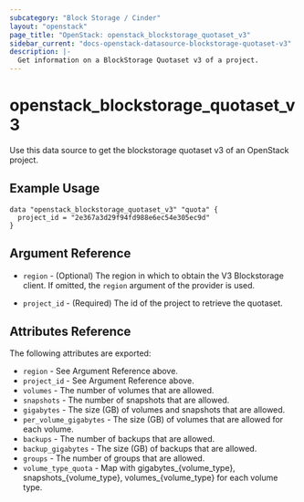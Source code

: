 ```yaml
---
subcategory: "Block Storage / Cinder"
layout: "openstack"
page_title: "OpenStack: openstack_blockstorage_quotaset_v3"
sidebar_current: "docs-openstack-datasource-blockstorage-quotaset-v3"
description: |-
  Get information on a BlockStorage Quotaset v3 of a project.
---
```


# openstack\_blockstorage\_quotaset\_v3

Use this data source to get the blockstorage quotaset v3 of an OpenStack project.

## Example Usage

```hcl
data "openstack_blockstorage_quotaset_v3" "quota" {
  project_id = "2e367a3d29f94fd988e6ec54e305ec9d"
}
```

## Argument Reference

* `region` - (Optional) The region in which to obtain the V3 Blockstorage client.
    If omitted, the `region` argument of the provider is used.

* `project_id` - (Required) The id of the project to retrieve the quotaset.


## Attributes Reference

The following attributes are exported:

* `region` - See Argument Reference above.
* `project_id` - See Argument Reference above.
* `volumes` -  The number of volumes that are allowed.
* `snapshots` - The number of snapshots that are allowed.
* `gigabytes` - The size (GB) of volumes and snapshots that are allowed.
* `per_volume_gigabytes` - The size (GB) of volumes that are allowed for each volume.
* `backups` - The number of backups that are allowed.
* `backup_gigabytes` - The size (GB) of backups that are allowed.
* `groups` - The number of groups that are allowed.
* `volume_type_quota` - Map with gigabytes_{volume_type}, snapshots_{volume_type}, volumes_{volume_type} for each volume type.